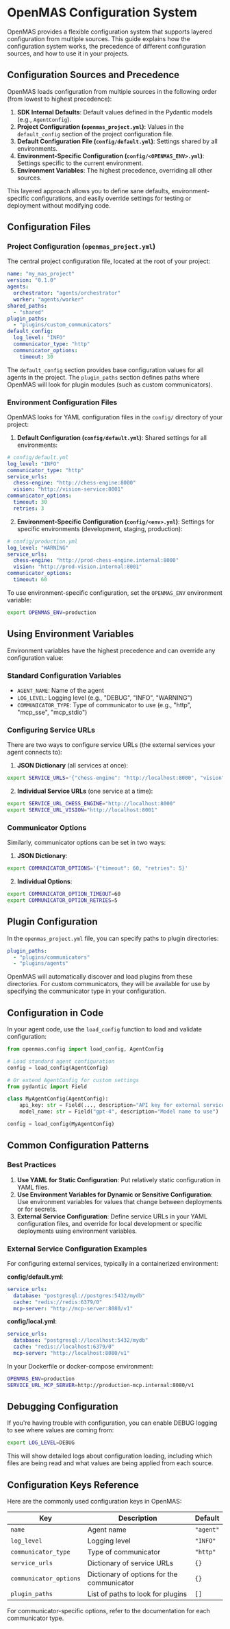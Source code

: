 # OpenMAS Configuration System

OpenMAS provides a flexible configuration system that supports layered configuration from multiple sources. This guide explains how the configuration system works, the precedence of different configuration sources, and how to use it in your projects.

## Configuration Sources and Precedence

OpenMAS loads configuration from multiple sources in the following order (from lowest to highest precedence):

1. **SDK Internal Defaults**: Default values defined in the Pydantic models (e.g., `AgentConfig`).
2. **Project Configuration (`openmas_project.yml`)**: Values in the `default_config` section of the project configuration file.
3. **Default Configuration File (`config/default.yml`)**: Settings shared by all environments.
4. **Environment-Specific Configuration (`config/<OPENMAS_ENV>.yml`)**: Settings specific to the current environment.
5. **Environment Variables**: The highest precedence, overriding all other sources.

This layered approach allows you to define sane defaults, environment-specific configurations, and easily override settings for testing or deployment without modifying code.

## Configuration Files

### Project Configuration (`openmas_project.yml`)

The central project configuration file, located at the root of your project:

```yaml
name: "my_mas_project"
version: "0.1.0"
agents:
  orchestrator: "agents/orchestrator"
  worker: "agents/worker"
shared_paths:
  - "shared"
plugin_paths:
  - "plugins/custom_communicators"
default_config:
  log_level: "INFO"
  communicator_type: "http"
  communicator_options:
    timeout: 30
```

The `default_config` section provides base configuration values for all agents in the project. The `plugin_paths` section defines paths where OpenMAS will look for plugin modules (such as custom communicators).

### Environment Configuration Files

OpenMAS looks for YAML configuration files in the `config/` directory of your project:

1. **Default Configuration (`config/default.yml`)**: Shared settings for all environments:

```yaml
# config/default.yml
log_level: "INFO"
communicator_type: "http"
service_urls:
  chess-engine: "http://chess-engine:8000"
  vision: "http://vision-service:8001"
communicator_options:
  timeout: 30
  retries: 3
```

2. **Environment-Specific Configuration (`config/<env>.yml`)**: Settings for specific environments (development, staging, production):

```yaml
# config/production.yml
log_level: "WARNING"
service_urls:
  chess-engine: "http://prod-chess-engine.internal:8000"
  vision: "http://prod-vision.internal:8001"
communicator_options:
  timeout: 60
```

To use environment-specific configuration, set the `OPENMAS_ENV` environment variable:

```bash
export OPENMAS_ENV=production
```

## Using Environment Variables

Environment variables have the highest precedence and can override any configuration value:

### Standard Configuration Variables

- `AGENT_NAME`: Name of the agent
- `LOG_LEVEL`: Logging level (e.g., "DEBUG", "INFO", "WARNING")
- `COMMUNICATOR_TYPE`: Type of communicator to use (e.g., "http", "mcp_sse", "mcp_stdio")

### Configuring Service URLs

There are two ways to configure service URLs (the external services your agent connects to):

1. **JSON Dictionary** (all services at once):

```bash
export SERVICE_URLS='{"chess-engine": "http://localhost:8000", "vision": "http://localhost:8001"}'
```

2. **Individual Service URLs** (one service at a time):

```bash
export SERVICE_URL_CHESS_ENGINE="http://localhost:8000"
export SERVICE_URL_VISION="http://localhost:8001"
```

### Communicator Options

Similarly, communicator options can be set in two ways:

1. **JSON Dictionary**:

```bash
export COMMUNICATOR_OPTIONS='{"timeout": 60, "retries": 5}'
```

2. **Individual Options**:

```bash
export COMMUNICATOR_OPTION_TIMEOUT=60
export COMMUNICATOR_OPTION_RETRIES=5
```

## Plugin Configuration

In the `openmas_project.yml` file, you can specify paths to plugin directories:

```yaml
plugin_paths:
  - "plugins/communicators"
  - "plugins/agents"
```

OpenMAS will automatically discover and load plugins from these directories. For custom communicators, they will be available for use by specifying the communicator type in your configuration.

## Configuration in Code

In your agent code, use the `load_config` function to load and validate configuration:

```python
from openmas.config import load_config, AgentConfig

# Load standard agent configuration
config = load_config(AgentConfig)

# Or extend AgentConfig for custom settings
from pydantic import Field

class MyAgentConfig(AgentConfig):
    api_key: str = Field(..., description="API key for external service")
    model_name: str = Field("gpt-4", description="Model name to use")

config = load_config(MyAgentConfig)
```

## Common Configuration Patterns

### Best Practices

1. **Use YAML for Static Configuration**: Put relatively static configuration in YAML files.
2. **Use Environment Variables for Dynamic or Sensitive Configuration**: Use environment variables for values that change between deployments or for secrets.
3. **External Service Configuration**: Define service URLs in your YAML configuration files, and override for local development or specific deployments using environment variables.

### External Service Configuration Examples

For configuring external services, typically in a containerized environment:

**config/default.yml**:
```yaml
service_urls:
  database: "postgresql://postgres:5432/mydb"
  cache: "redis://redis:6379/0"
  mcp-server: "http://mcp-server:8080/v1"
```

**config/local.yml**:
```yaml
service_urls:
  database: "postgresql://localhost:5432/mydb"
  cache: "redis://localhost:6379/0"
  mcp-server: "http://localhost:8080/v1"
```

In your Dockerfile or docker-compose environment:
```bash
OPENMAS_ENV=production
SERVICE_URL_MCP_SERVER=http://production-mcp.internal:8080/v1
```

## Debugging Configuration

If you're having trouble with configuration, you can enable DEBUG logging to see where values are coming from:

```bash
export LOG_LEVEL=DEBUG
```

This will show detailed logs about configuration loading, including which files are being read and what values are being applied from each source.

## Configuration Keys Reference

Here are the commonly used configuration keys in OpenMAS:

| Key | Description | Default |
| --- | --- | --- |
| `name` | Agent name | `"agent"` |
| `log_level` | Logging level | `"INFO"` |
| `communicator_type` | Type of communicator | `"http"` |
| `service_urls` | Dictionary of service URLs | `{}` |
| `communicator_options` | Dictionary of options for the communicator | `{}` |
| `plugin_paths` | List of paths to look for plugins | `[]` |

For communicator-specific options, refer to the documentation for each communicator type.
